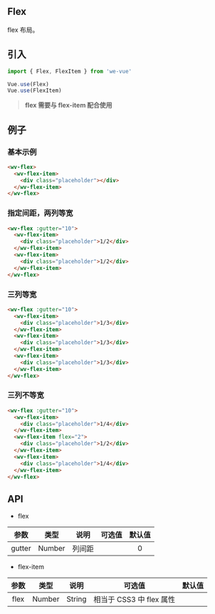 Flex
---
flex 布局。

## 引入

```js
import { Flex, FlexItem } from 'we-vue'

Vue.use(Flex)
Vue.use(FlexItem)
```
> **flex 需要与 flex-item 配合使用**

## 例子

### 基本示例

```html
<wv-flex>
  <wv-flex-item>
    <div class="placeholder"></div>
  </wv-flex-item>
</wv-flex>
```

### 指定间距，两列等宽

```html
<wv-flex :gutter="10">
  <wv-flex-item>
    <div class="placeholder">1/2</div>
  </wv-flex-item>
  <wv-flex-item>
    <div class="placeholder">1/2</div>
  </wv-flex-item>
</wv-flex>
```

### 三列等宽

```html
<wv-flex :gutter="10">
  <wv-flex-item>
    <div class="placeholder">1/3</div>
  </wv-flex-item>
  <wv-flex-item>
    <div class="placeholder">1/3</div>
  </wv-flex-item>
  <wv-flex-item>
    <div class="placeholder">1/3</div>
  </wv-flex-item>
</wv-flex>
```

### 三列不等宽

```html
<wv-flex :gutter="10">
  <wv-flex-item>
    <div class="placeholder">1/4</div>
  </wv-flex-item>
  <wv-flex-item flex="2">
    <div class="placeholder">1/2</div>
  </wv-flex-item>
  <wv-flex-item>
    <div class="placeholder">1/4</div>
  </wv-flex-item>
</wv-flex>
```

## API

- flex

|     参数     |   类型    |   说明    |         可选值          |   默认值   |
| :--------: | :-----: | :-----: | :------------------: | :-----: |
|    gutter    | Number  |   列间距    |  | 0 |

- flex-item

|     参数     |   类型    |   说明    |         可选值          |   默认值   |
| :--------: | :-----: | :-----: | :------------------: | :-----: |
|    flex    | Number|String  |   相当于 CSS3 中 flex 属性    |  | 1 |
